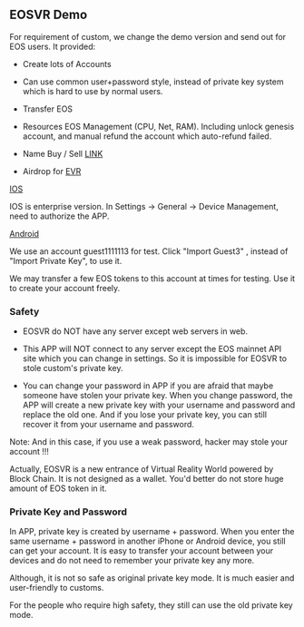 ## EOSVR Demo

For requirement of custom, we change the demo version and send out for EOS users. It provided:

- Create lots of Accounts

- Can use common user+password style, instead of private key system which is hard to use by normal users.

- Transfer EOS

- Resources EOS Management (CPU, Net, RAM). Including unlock genesis account, and manual refund the account which auto-refund failed.

- Name Buy / Sell [LINK](http://eosnames.shop)

- Airdrop for [EVR](evr.md)


[IOS](https://test.gvrcraft.com/download.html) 

IOS is enterprise version. In Settings -> General -> Device Management, need to authorize the APP.

[Android](https://test.gvrcraft.com/eosvr.apk)

We use an account guest1111113 for test. Click "Import Guest3" , instead of "Import Private Key", to use it.

We may transfer a few EOS tokens to this account at times for testing. Use it to create your account freely.


### Safety

- EOSVR do NOT have any server except web servers in web. 

- This APP will NOT connect to any server except the EOS mainnet API site which you can change in settings. So it is impossible for EOSVR to stole custom's private key.

- You can change your password in APP if you are afraid that maybe someone have stolen your private key. 
When you change password, the APP will create a new private key with your username and password and replace 
the old one. And if you lose your private key, you can still recover it from your username and password.

Note: And in this case, if you use a weak password, hacker may stole your account !!!

Actually, EOSVR is a new entrance of Virtual Reality World powered by Block Chain. It is not designed as a wallet. You'd better do not store huge amount of EOS token in it. 



### Private Key and Password

In APP, private key is created by username + password. When you enter the same username + password in another iPhone or Android device, you still can get your account. It is easy to transfer your account between your devices and do not need to remember your private key any more.

Although, it is not so safe as original private key mode. It is much easier and user-friendly to customs. 

For the people who require high safety, they still can use the old private key mode.

